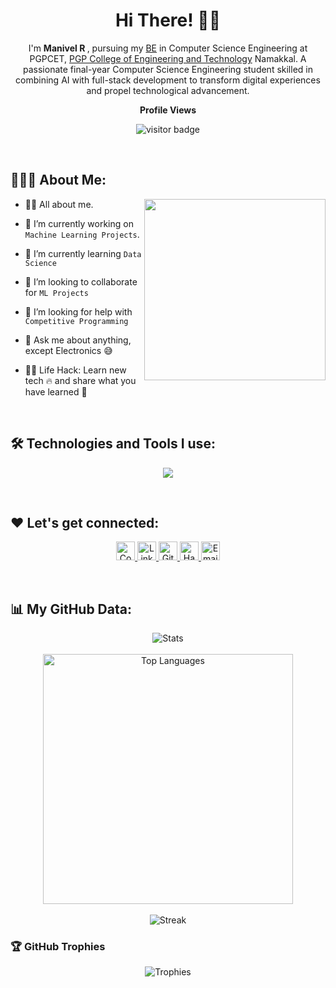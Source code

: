 <h1 align="center">
  Hi There!
  <span role="img" aria-labelledby="wave">
    👋🏻
  </span>
</h1>

<p align="center">
I'm <strong>Manivel R </strong>, pursuing my <u>BE</u> in Computer Science Engineering at PGPCET, <a href="[https://www.annauniv.edu/](https://www.pgpcet.ac.in/)">PGP College of Engineering and Technology</a> Namakkal. A passionate final-year Computer Science Engineering student skilled in combining AI with full-stack development to transform digital experiences and propel technological advancement.
</p>
<p align="center"><b>Profile Views</b></p>
<p align="center"><img src="https://profile-counter.glitch.me/MANIVEL9655/count.svg" alt="visitor badge"/></p>
<br/>

## 👨🏻‍💻 About Me:

<img src="./coding.gif" height="290px" align="right" />

- 🙋‍♂️ All about me.

- 🔭 I’m currently working on `Machine Learning Projects`.

- 🌱 I’m currently learning `Data Science`

- 👯 I’m looking to collaborate for `ML Projects`

- 🤔 I’m looking for help with `Competitive Programming`

- 💬 Ask me about anything, except Electronics :sweat_smile:

- 👨‍💻 Life Hack: Learn new tech :fire: and share what you have learned :tada:


<br>

## 🛠️ Technologies and Tools I use:

<p align="center">
  <a href="https://skillicons.dev">
    <img src="https://skillicons.dev/icons?i=python,flask,mysql,c,java,git,github,githubactions,visualstudio,html,css,nodejs,pycharm,pytorch,anaconda,react,mongodb,sqlite&perline=10" />
  </a>
</p>

<br>

## ❤️ Let's get connected:

<p align="center">
 <a href="https://www.codechef.com/users/manivel_r" target="_blank">
    <img alt="CodeChef" src="https://img.shields.io/badge/CodeChef-%23D41C4A.svg?&style=for-the-badge&logo=codechef&logoColor=white" height="30px"/>
  </a>
  <a href="https://www.linkedin.com/in/manivel-r/" target="_blank">
    <img alt="LinkedIn" src="https://img.shields.io/badge/linkedin-%230077B5.svg?&style=for-the-badge&logo=linkedin&logoColor=white"  height="30px"/>
  </a> 
  <a href="https://github.com/MANIVEL9655" target="_blank">
    <img alt="Github" src="https://img.shields.io/badge/GitHub-100000?style=for-the-badge&logo=github&logoColor=white"  height="30px"/>
  </a> 
  <a href="https://www.hackerrank.com/profile/manivelpgpcet" target="_blank">
    <img alt="HackerRank" src="https://img.shields.io/badge/HackerRank-%2300EA64.svg?&style=for-the-badge&logo=hackerrank&logoColor=white" height="30px"/>
  </a>
  <a href="mailto:manivelpgpcet@gmail.com" target="_blank">
    <img alt="Email" src="https://img.shields.io/badge/Gmail-D14836?style=for-the-badge&logo=gmail&logoColor=white"  height="30px"/>
  </a>
</p>

<br>

## 📊 My GitHub Data:

<div align="center">
  <img src="https://github-readme-stats.anuraghazra1.vercel.app/api?username=MANIVEL9655&show_icons=true&count_private=true&theme=tokyonight" alt="Stats" />
  <br><br>
  <img width="400" src="https://github-readme-stats.vercel.app/api/top-langs/?username=MANIVEL9655&theme=tokyonight&hide=html&exclude_repo=portfolio,mit-healthcentre-website,MomConnect-360,staff-portfolio" alt="Top Languages" />
  <br><br>
  <img src="https://github-readme-streak-stats.herokuapp.com/?user=MANIVEL9655&theme=tokyonight" alt="Streak" />
</div>

### 🏆 GitHub Trophies
<div align="center">
  <img src="https://github-profile-trophy.vercel.app/?username=MANIVEL9655&theme=tokyonight&column=4&row=2&margin-w=15&margin-h=15" alt="Trophies"/>
</div>

<!-- <img src="https://leetcode-stats-six.vercel.app/?username=MANIVEL9655&theme=dark" /> -->
